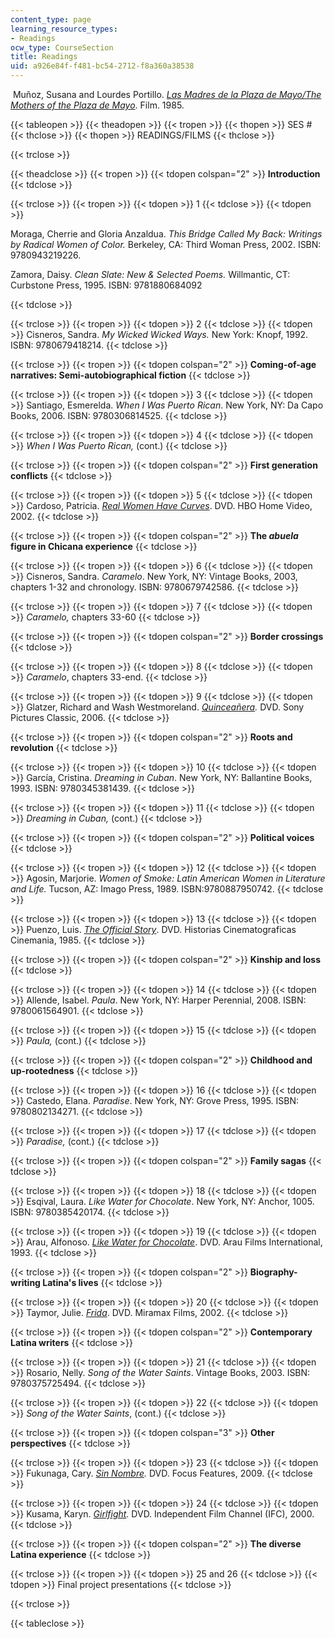```yaml
---
content_type: page
learning_resource_types:
- Readings
ocw_type: CourseSection
title: Readings
uid: a926e84f-f481-bc54-2712-f8a360a38538
---
```


 Muñoz, Susana and Lourdes Portillo. [_Las Madres de la Plaza de Mayo/The Mothers of the Plaza de Mayo_](http://www.imdb.com/title/tt0089460/). Film. 1985.

{{< tableopen >}}
{{< theadopen >}}
{{< tropen >}}
{{< thopen >}}
SES #
{{< thclose >}}
{{< thopen >}}
READINGS/FILMS
{{< thclose >}}

{{< trclose >}}

{{< theadclose >}}
{{< tropen >}}
{{< tdopen colspan="2" >}}
**Introduction**
{{< tdclose >}}

{{< trclose >}}
{{< tropen >}}
{{< tdopen >}}
1
{{< tdclose >}}
{{< tdopen >}}


Moraga, Cherrie and Gloria Anzaldua. _This Bridge Called My Back: Writings by Radical Women of Color._ Berkeley, CA: Third Woman Press, 2002. ISBN: 9780943219226.  

Zamora, Daisy. _Clean Slate: New & Selected Poems._ Willmantic, CT: Curbstone Press, 1995. ISBN: 9781880684092


{{< tdclose >}}

{{< trclose >}}
{{< tropen >}}
{{< tdopen >}}
2
{{< tdclose >}}
{{< tdopen >}}
Cisneros, Sandra. _My Wicked Wicked Ways._ New York: Knopf, 1992. ISBN: 9780679418214.
{{< tdclose >}}

{{< trclose >}}
{{< tropen >}}
{{< tdopen colspan="2" >}}
**Coming-of-age narratives: Semi-autobiographical fiction**
{{< tdclose >}}

{{< trclose >}}
{{< tropen >}}
{{< tdopen >}}
3
{{< tdclose >}}
{{< tdopen >}}
Santiago, Esmerelda. _When I Was Puerto Rican_. New York, NY: Da Capo Books, 2006. ISBN: 9780306814525.
{{< tdclose >}}

{{< trclose >}}
{{< tropen >}}
{{< tdopen >}}
4
{{< tdclose >}}
{{< tdopen >}}
_When I Was Puerto Rican,_ (cont.)
{{< tdclose >}}

{{< trclose >}}
{{< tropen >}}
{{< tdopen colspan="2" >}}
**First generation conflicts**
{{< tdclose >}}

{{< trclose >}}
{{< tropen >}}
{{< tdopen >}}
5
{{< tdclose >}}
{{< tdopen >}}
Cardoso, Patricia. [_Real Women Have Curves_](http://www.imdb.com/title/tt0296166/). DVD. HBO Home Video, 2002.
{{< tdclose >}}

{{< trclose >}}
{{< tropen >}}
{{< tdopen colspan="2" >}}
**The _abuela_ figure in Chicana experience**
{{< tdclose >}}

{{< trclose >}}
{{< tropen >}}
{{< tdopen >}}
6
{{< tdclose >}}
{{< tdopen >}}
Cisneros, Sandra. _Caramelo_. New York, NY: Vintage Books, 2003, chapters 1-32 and chronology. ISBN: 9780679742586.
{{< tdclose >}}

{{< trclose >}}
{{< tropen >}}
{{< tdopen >}}
7
{{< tdclose >}}
{{< tdopen >}}
_Caramelo,_ chapters 33-60
{{< tdclose >}}

{{< trclose >}}
{{< tropen >}}
{{< tdopen colspan="2" >}}
**Border crossings**
{{< tdclose >}}

{{< trclose >}}
{{< tropen >}}
{{< tdopen >}}
8
{{< tdclose >}}
{{< tdopen >}}
_Caramelo_, chapters 33-end.
{{< tdclose >}}

{{< trclose >}}
{{< tropen >}}
{{< tdopen >}}
9
{{< tdclose >}}
{{< tdopen >}}
Glatzer, Richard and Wash Westmoreland. _[Quinceañera](http://www.imdb.com/title/tt0451176/)._ DVD. Sony Pictures Classic, 2006.
{{< tdclose >}}

{{< trclose >}}
{{< tropen >}}
{{< tdopen colspan="2" >}}
**Roots and revolution**
{{< tdclose >}}

{{< trclose >}}
{{< tropen >}}
{{< tdopen >}}
10
{{< tdclose >}}
{{< tdopen >}}
García, Cristina. _Dreaming in Cuban_. New York, NY: Ballantine Books, 1993. ISBN: 9780345381439.
{{< tdclose >}}

{{< trclose >}}
{{< tropen >}}
{{< tdopen >}}
11
{{< tdclose >}}
{{< tdopen >}}
_Dreaming in Cuban,_ (cont.)
{{< tdclose >}}

{{< trclose >}}
{{< tropen >}}
{{< tdopen colspan="2" >}}
**Political voices**
{{< tdclose >}}

{{< trclose >}}
{{< tropen >}}
{{< tdopen >}}
12
{{< tdclose >}}
{{< tdopen >}}
Agosin, Marjorie. _Women of Smoke: Latin American Women in Literature and Life._ Tucson, AZ: Imago Press, 1989. ISBN:9780887950742.
{{< tdclose >}}

{{< trclose >}}
{{< tropen >}}
{{< tdopen >}}
13
{{< tdclose >}}
{{< tdopen >}}
Puenzo, Luis. [_The Official Story_](http://www.imdb.com/title/tt0089276/). DVD. Historias Cinematograficas Cinemania, 1985.
{{< tdclose >}}

{{< trclose >}}
{{< tropen >}}
{{< tdopen colspan="2" >}}
**Kinship and loss**
{{< tdclose >}}

{{< trclose >}}
{{< tropen >}}
{{< tdopen >}}
14
{{< tdclose >}}
{{< tdopen >}}
Allende, Isabel. _Paula_. New York, NY: Harper Perennial, 2008. ISBN: 9780061564901.
{{< tdclose >}}

{{< trclose >}}
{{< tropen >}}
{{< tdopen >}}
15
{{< tdclose >}}
{{< tdopen >}}
_Paula,_ (cont.)
{{< tdclose >}}

{{< trclose >}}
{{< tropen >}}
{{< tdopen colspan="2" >}}
**Childhood and up-rootedness**
{{< tdclose >}}

{{< trclose >}}
{{< tropen >}}
{{< tdopen >}}
16
{{< tdclose >}}
{{< tdopen >}}
Castedo, Elana. _Paradise_. New York, NY: Grove Press, 1995. ISBN: 9780802134271.
{{< tdclose >}}

{{< trclose >}}
{{< tropen >}}
{{< tdopen >}}
17
{{< tdclose >}}
{{< tdopen >}}
_Paradise,_ (cont.)
{{< tdclose >}}

{{< trclose >}}
{{< tropen >}}
{{< tdopen colspan="2" >}}
**Family sagas**
{{< tdclose >}}

{{< trclose >}}
{{< tropen >}}
{{< tdopen >}}
18
{{< tdclose >}}
{{< tdopen >}}
Esqival, Laura. _Like Water for Chocolate_. New York, NY: Anchor, 1005. ISBN: 9780385420174.
{{< tdclose >}}

{{< trclose >}}
{{< tropen >}}
{{< tdopen >}}
19
{{< tdclose >}}
{{< tdopen >}}
Arau, Alfonoso. [_Like Water for Chocolate_](http://www.imdb.com/title/tt0103994/). DVD. Arau Films International, 1993.
{{< tdclose >}}

{{< trclose >}}
{{< tropen >}}
{{< tdopen colspan="2" >}}
**Biography-writing Latina's lives**
{{< tdclose >}}

{{< trclose >}}
{{< tropen >}}
{{< tdopen >}}
20
{{< tdclose >}}
{{< tdopen >}}
Taymor, Julie. [_Frida_](http://www.imdb.com/title/tt0120679/). DVD. Miramax Films, 2002.
{{< tdclose >}}

{{< trclose >}}
{{< tropen >}}
{{< tdopen colspan="2" >}}
**Contemporary Latina writers**
{{< tdclose >}}

{{< trclose >}}
{{< tropen >}}
{{< tdopen >}}
21
{{< tdclose >}}
{{< tdopen >}}
Rosario, Nelly. _Song of the Water Saints_. Vintage Books, 2003. ISBN: 9780375725494.
{{< tdclose >}}

{{< trclose >}}
{{< tropen >}}
{{< tdopen >}}
22
{{< tdclose >}}
{{< tdopen >}}
_Song of the Water Saints_, (cont.)
{{< tdclose >}}

{{< trclose >}}
{{< tropen >}}
{{< tdopen colspan="3" >}}
**Other perspectives**
{{< tdclose >}}

{{< trclose >}}
{{< tropen >}}
{{< tdopen >}}
23
{{< tdclose >}}
{{< tdopen >}}
Fukunaga, Cary. _[Sin Nombre](http://www.imdb.com/title/tt1127715/)._ DVD. Focus Features, 2009.
{{< tdclose >}}

{{< trclose >}}
{{< tropen >}}
{{< tdopen >}}
24
{{< tdclose >}}
{{< tdopen >}}
Kusama, Karyn. _[Girlfight](http://www.imdb.com/title/tt0210075/)._ DVD. Independent Film Channel (IFC), 2000.
{{< tdclose >}}

{{< trclose >}}
{{< tropen >}}
{{< tdopen colspan="2" >}}
**The diverse Latina experience**
{{< tdclose >}}

{{< trclose >}}
{{< tropen >}}
{{< tdopen >}}
25 and 26
{{< tdclose >}}
{{< tdopen >}}
Final project presentations
{{< tdclose >}}

{{< trclose >}}

{{< tableclose >}}
